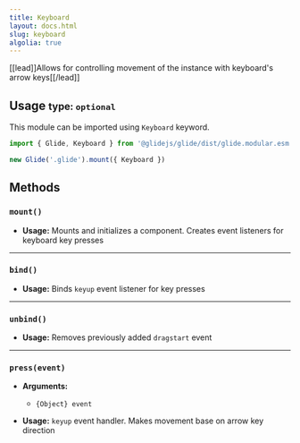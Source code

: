 ```yaml
---
title: Keyboard
layout: docs.html
slug: keyboard
algolia: true
---
```


[[lead]]Allows for controlling movement of the instance with keyboard's arrow keys[[/lead]]

## Usage <small>type: `optional`</small>

This module can be imported using `Keyboard` keyword.

```js
import { Glide, Keyboard } from '@glidejs/glide/dist/glide.modular.esm'

new Glide('.glide').mount({ Keyboard })
```

## Methods

### `mount()`

- **Usage:** Mounts and initializes a component. Creates event listeners for keyboard key presses

---

### `bind()`

- **Usage:** Binds `keyup` event listener for key presses

---

### `unbind()`

- **Usage:** Removes previously added `dragstart` event

---

### `press(event)`

- **Arguments:**
  - `{Object} event`

- **Usage:** `keyup` event handler. Makes movement base on arrow key direction